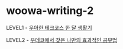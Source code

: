 # woowa-writing-2

LEVEL1 - [우아한 테크코스 한 달 생활기](LEVEL1.md)

LEVEL2 - [우테코에서 찾은 나만의 효과적인 공부법](LEVEL2.md)